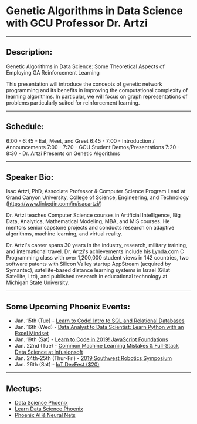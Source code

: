 # Genetic Algorithms in Data Science with GCU Professor Dr. Artzi

---

## Description:
Genetic Algorithms in Data Science: Some Theoretical Aspects of Employing GA Reinforcement Learning

This presentation will introduce the concepts of genetic network programming and its benefits in improving the computational complexity of learning algorithms. In particular, we will focus on graph representations of problems particularly suited for reinforcement learning.

---

## Schedule:
6:00 - 6:45 - Eat, Meet, and Greet
6:45 - 7:00 - Introduction / Announcements
7:00 - 7:20 - GCU Student Demos/Presentations
7:20 - 8:30 - Dr. Artzi Presents on Genetic Algorithms

---

## Speaker Bio:
Isac Artzi, PhD, Associate Professor & Computer Science Program Lead at Grand Canyon University, College of Science, Engineering, and Technology (https://www.linkedin.com/in/isacartzi/)

Dr. Artzi teaches Computer Science courses in Artificial Intelligence, Big Data, Analytics, Mathematical Modeling, MBA, and MIS courses. He mentors senior capstone projects and conducts research on adaptive algorithms, machine learning, and virtual reality.

Dr. Artzi's career spans 30 years in the industry, research, military training, and international travel. Dr. Artzi's achievements include his Lynda.com C Programming class with over 1,200,000 student views in 142 countries, two software patents with Silicon Valley startup AppStream (acquired by Symantec), satellite-based distance learning systems in Israel (Gilat Satellite, Ltd), and published research in educational technology at Michigan State University.

---

## Some Upcoming Phoenix Events:
- Jan. 15th (Tue) - [Learn to Code! Intro to SQL and Relational Databases](https://www.eventbrite.com/e/learn-to-code-intro-to-sql-and-relational-databases-tickets-54216286372)
- Jan. 16th (Wed) - [Data Analyst to Data Scientist: Learn Python with an Excel Mindset](https://www.eventbrite.com/e/data-analyst-to-data-scientist-learn-python-with-an-excel-mindset-tickets-54504342957)
- Jan. 19th (Sat) - [Learn to Code in 2019! JavaScript Foundations](https://www.eventbrite.com/e/learn-to-code-in-2019-javascript-foundations-tickets-54285590663)
- Jan. 22nd (Tue) - [Common Machine Learning Mistakes & Full-Stack Data Science at Infusionsoft](https://www.eventbrite.com/e/common-machine-learning-mistakes-full-stack-data-science-at-infusionsoft-tickets-54791999345)
- Jan. 24th-25th (Thur-Fri) - [2019 Southwest Robotics Symposium](https://swrobotics.engineering.asu.edu/)
- Jan. 26th (Sat) - [IoT DevFest ($20)](https://ti.to/iot-devfest/iot-devfest-2019/discount/MEETUPMEETUP)

---

## Meetups:

- [Data Science Phoenix](https://www.meetup.com/Data-Science-Phoenix/)
- [Learn Data Science Phoenix](https://www.meetup.com/ldsphx/)
- [Phoenix AI & Neural Nets](https://www.meetup.com/phoenixnn/)


